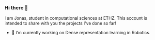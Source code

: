 ### Hi there 👋

I am Jonas, student in computational sciences at ETHZ. This account is intended to share with you the projects I've done so far!

- 🔭 I’m currently working on Dense representation learning in Robotics.

<!--
**JonasGrutter/JonasGrutter** is a ✨ _special_ ✨ repository because its `README.md` (this file) appears on your GitHub profile.

Here are some ideas to get you started:

- 🔭 I’m currently working on ...
- 🌱 I’m currently learning ...
- 👯 I’m looking to collaborate on ...
- 🤔 I’m looking for help with ...
- 💬 Ask me about ...
- 📫 How to reach me: ...
- 😄 Pronouns: ...
- ⚡ Fun fact: ...

Put link to linkedin
-->

